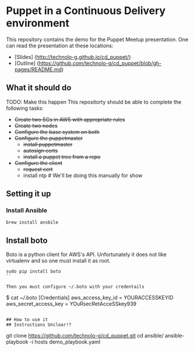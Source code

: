 # Puppet in a Continuous Delivery environment

This repository contains the demo for the Puppet Meetup
presentation. One can read the presentation at these locations:

* [Slides] (http://technolo-g.github.io/cd_puppet/)
* [Outline] (https://github.com/technolo-g/cd_puppet/blob/gh-pages/README.md)

## What it should do

TODO: Make this happen
This repositorty should be able to complete the following tasks:
- ~~Create two SGs in AWS with appropriate rules~~
- ~~Create two nodes~~
- ~~Configure the base system on both~~
- ~~Configure the puppetmaster~~
    - ~~install puppetmaster~~
    - ~~autosign certs~~
    - ~~install a puppet tree from a repo~~
- ~~Configure the client~~
    - ~~request cert~~
    - install ntp # We'll be doing this manually for show



## Setting it up
### Install Ansible
```shell
brew install ansbile
```

## Install boto
Boto is a python client for AWS's API. Unfortunately
it does not like virtualenv and so one must install
it as root.

```
sudo pip install boto
``

Then you must configure ~/.boto with your credentails

```
$ cat ~/.boto
[Credentials]
aws_access_key_id = YOURACCESSKEYID
aws_secret_access_key = YOuRsecRetAcceSSkey939
```

## How to use it
## Instructions Unclear!?

```
git clone https://github.com/technolo-g/cd_puppet.git
cd ansible/
ansible-playbook -i hosts demo_playbook.yaml
```
